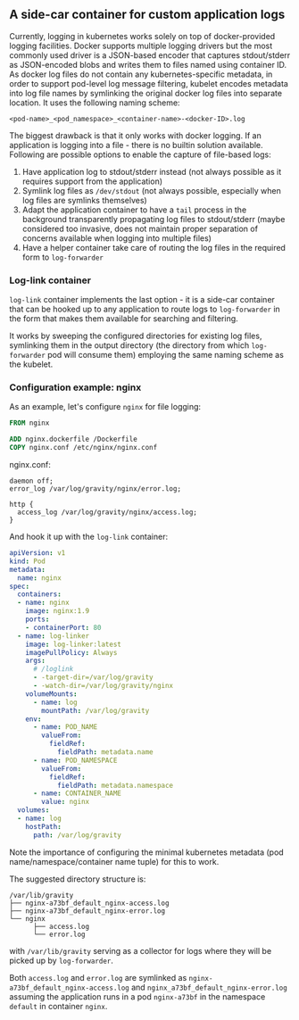 ## A side-car container for custom application logs

Currently, logging in kubernetes works solely on top of docker-provided logging facilities.
Docker supports multiple logging drivers but the most commonly used driver is a JSON-based encoder that captures
stdout/stderr as JSON-encoded blobs and writes them to files named using container ID.
As docker log files do not contain any kubernetes-specific metadata, in order to support pod-level log message filtering,
kubelet encodes metadata into log file names by symlinking the original docker log files into separate location.
It uses the following naming scheme:

  ```
  <pod-name>_<pod_namespace>_<container-name>-<docker-ID>.log
  ```
The biggest drawback is that it only works with docker logging. If an application is logging into a file - there is no
builtin solution available.
Following are possible options to enable the capture of file-based logs:

  1. Have application log to stdout/stderr instead (not always possible as it requires support from the application)
  1. Symlink log files as `/dev/stdout` (not always possible, especially when log files are symlinks themselves)
  1. Adapt the application container to have a `tail` process in the background transparently propagating log files to stdout/stderr (maybe considered too invasive, does not maintain proper separation of concerns available when logging into multiple files)
  1. Have a helper container take care of routing the log files in the required form to `log-forwarder`

### Log-link container

`log-link` container implements the last option - it is a side-car container that can be hooked up to any application
to route logs to `log-forwarder` in the form that makes them available for searching and filtering.

It works by sweeping the configured directories for existing log files, symlinking them in the output directory
(the directory from which `log-forwarder` pod will consume them) employing the same naming scheme as the kubelet.

### Configuration example: nginx

As an example, let's configure `nginx` for file logging:

```Dockerfile
FROM nginx

ADD nginx.dockerfile /Dockerfile
COPY nginx.conf /etc/nginx/nginx.conf
```

nginx.conf:

```
daemon off;
error_log /var/log/gravity/nginx/error.log;

http {
  access_log /var/log/gravity/nginx/access.log;
}
```

And hook it up with the `log-link` container:
```yaml
apiVersion: v1
kind: Pod
metadata:
  name: nginx
spec:
  containers:
  - name: nginx
    image: nginx:1.9
    ports:
    - containerPort: 80
  - name: log-linker
    image: log-linker:latest
    imagePullPolicy: Always
    args:
      # /loglink
      - -target-dir=/var/log/gravity
      - -watch-dir=/var/log/gravity/nginx
    volumeMounts:
      - name: log
        mountPath: /var/log/gravity
    env:
      - name: POD_NAME
        valueFrom:
          fieldRef:
            fieldPath: metadata.name
      - name: POD_NAMESPACE
        valueFrom:
          fieldRef:
            fieldPath: metadata.namespace
      - name: CONTAINER_NAME
        value: nginx
  volumes:
  - name: log
    hostPath:
      path: /var/log/gravity
```

Note the importance of configuring the minimal kubernetes metadata (pod name/namespace/container name tuple) for this to work.

The suggested directory structure is:
```
/var/lib/gravity
├── nginx-a73bf_default_nginx-access.log
├── nginx-a73bf_default_nginx-error.log
└── nginx
      ├── access.log
      └── error.log

```
with `/var/lib/gravity` serving as a collector for logs where they will be picked up by `log-forwarder`.

Both `access.log` and `error.log` are symlinked as `nginx-a73bf_default_nginx-access.log` and `nginx_a73bf_default_nginx-error.log` assuming the application runs in a pod `nginx-a73bf` in the namespace `default` in container `nginx`.

